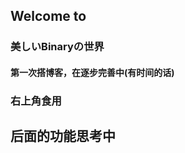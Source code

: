 <section data-background-image="https://s2.loli.net/2024/12/26/wjM3InBDafFsbkQ.png" data-background-opacity="0.8">
 <h2>Welcome to</h2>  
 <h3>美しいBinaryの世界</h3> 
</section>


<section data-background-image="https://s2.loli.net/2024/12/26/fIbyZeUvGE2YpHz.png" data-background-opacity="0.3">
    <h4>第一次搭博客，在逐步完善中(有时间的话)</h4>
    <h3>右上角食用</h3>
</section>

<section data-background-image="https://s2.loli.net/2024/12/26/fIbyZeUvGE2YpHz.png" data-background-opacity="0.2">
   <h2>后面的功能思考中</h2>
</section>